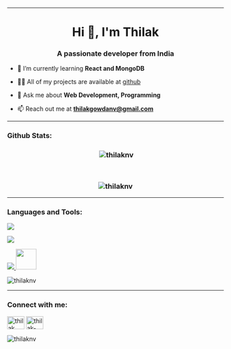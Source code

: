 <hr>
<h1 align="center">Hi 👋, I'm Thilak</h1>
<h3 align="center">A passionate developer from India</h3>

- 🌱 I’m currently learning **React and MongoDB**

- 👨‍💻 All of my projects are available at [github](https://github.com/thilaknv?tab=repositories)

- 💬 Ask me about **Web Development, Programming**

- 📫 Reach out me at **thilakgowdanv@gmail.com**

<hr>

<h3>Github Stats:<h3>

<p align='center'>&nbsp;<img align="center" src="https://github-readme-stats.vercel.app/api?username=thilaknv&show_icons=true&locale=en" alt="thilaknv" /></p><br>

<p align='center'><img align="center" src="https://github-readme-streak-stats.herokuapp.com/?user=thilaknv&" alt="thilaknv" /></p>

<hr>
<h3 align="left">Languages and Tools:</h3>

<p align="left"><a href="https://github.com/thilaknv">
    <img src="https://skillicons.dev/icons?i=c,java&perline=3" />
</a></p>
<p align="left"><a href="https://github.com/thilaknv">
  <img src="https://skillicons.dev/icons?i=html,css,js,nodejs,express,mongodb" />
</a></p>
<p align="left"><a href="https://github.com/thilaknv">
  <img src="https://skillicons.dev/icons?i=bootstrap,vercel&perline=3" />
  <img src="https://github.com/npm/logos/blob/master/npm%20square/n-64.png" height='48px'/>
</a></p>
<p align='left'><img align="center" src="https://github-readme-stats.vercel.app/api/top-langs?username=thilaknv&show_icons=true&locale=en&layout=compact" alt="thilaknv"></p>

<hr>

<h3 align="left">Connect with me:</h3>
<p align="left">
<a href="https://twitter.com/thilak__nv" target="blank"><img align="center" src="https://raw.githubusercontent.com/rahuldkjain/github-profile-readme-generator/master/src/images/icons/Social/twitter.svg" alt="thilak__nv" height="30" width="40" /></a>
<a href="https://linkedin.com/in/thilak-nv-235272233" target="blank"><img align="center" src="https://raw.githubusercontent.com/rahuldkjain/github-profile-readme-generator/master/src/images/icons/Social/linked-in-alt.svg" alt="thilak-nv-235272233" height="30" width="40" /></a>
</p>

<p align="left"> <img src="https://komarev.com/ghpvc/?username=thilaknv&label=Profile%20views&color=0e75b6&style=flat" alt="thilaknv" /> </p>
